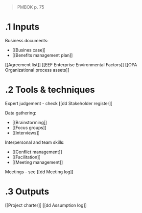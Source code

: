 >PMBOK p. 75
# .1 Inputs
Business documents:
* [[Busines case]]
* [[Benefits management plan]]

[[Agreement list]]
[[EEF Enterprise Environmental Factors]]
[[OPA Organizational process assets]]

# .2 Tools & techniques
Expert judgement - check [[dd Stakeholder register]]

Data gathering:
* [[Brainstorming]]
* [[Focus groups]]
* [[Interviews]]

Interpersonal and team skills:
* [[Conflict management]]
* [[Facilitation]]
* [[Meeting management]]

Meetings - see [[dd Meeting log]]


# .3 Outputs
[[Project charter]]
[[dd Assumption log]]


